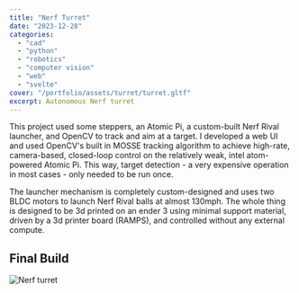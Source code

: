 ```yaml
---
title: "Nerf Turret"
date: "2023-12-28"
categories:
  - "cad"
  - "python"
  - "robotics"
  - "computer vision"
  - "web"
  - "svelte"
cover: "/portfolio/assets/turret/turret.gltf"
excerpt: Autonomous Nerf turret
---
```


This project used some steppers, an Atomic Pi, a custom-built Nerf Rival launcher, and OpenCV to track and aim at a target. I developed a web UI and used OpenCV's built in MOSSE tracking algorithm to achieve high-rate, camera-based, closed-loop control on the relatively weak, intel atom-powered Atomic Pi. This way, target detection - a very expensive operation in most cases - only needed to be run once.

The launcher mechanism is completely custom-designed and uses two BLDC motors to launch Nerf Rival balls at almost 130mph. The whole thing is designed to be 3d printed on an ender 3 using minimal support material, driven by a 3d printer board (RAMPS), and controlled without any external compute.

<model-viewer
  src="/portfolio/assets/turret/exploded/turret.gltf"
  environment-image="/portfolio/assets/environment.hdr"
  shadow-intensity="1"
  camera-controls
  touch-action="pan-y"
  orientation="0deg -90deg 0deg"
  class="w-full pb-[100%]"
  exposure="0.1"
/>

## Final Build
![Nerf turret](/portfolio/assets/turret/turret.png)